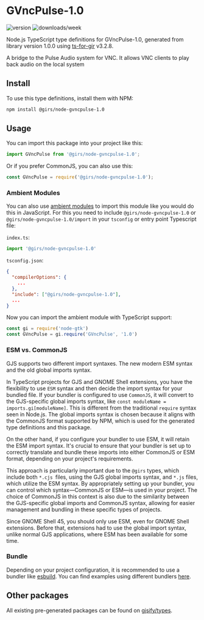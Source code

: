
# GVncPulse-1.0

![version](https://img.shields.io/npm/v/@girs/node-gvncpulse-1.0)
![downloads/week](https://img.shields.io/npm/dw/@girs/node-gvncpulse-1.0)


Node.js TypeScript type definitions for GVncPulse-1.0, generated from library version 1.0.0 using [ts-for-gir](https://github.com/gjsify/ts-for-gir) v3.2.8.

A bridge to the Pulse Audio system for VNC. It allows VNC clients to play back audio on the local system

## Install

To use this type definitions, install them with NPM:
```bash
npm install @girs/node-gvncpulse-1.0
```

## Usage

You can import this package into your project like this:
```ts
import GVncPulse from '@girs/node-gvncpulse-1.0';
```

Or if you prefer CommonJS, you can also use this:
```ts
const GVncPulse = require('@girs/node-gvncpulse-1.0');
```

### Ambient Modules

You can also use [ambient modules](https://github.com/gjsify/ts-for-gir/tree/main/packages/cli#ambient-modules) to import this module like you would do this in JavaScript.
For this you need to include `@girs/node-gvncpulse-1.0` or `@girs/node-gvncpulse-1.0/import` in your `tsconfig` or entry point Typescript file:

`index.ts`:
```ts
import '@girs/node-gvncpulse-1.0'
```

`tsconfig.json`:
```json
{
  "compilerOptions": {
    ...
  },
  "include": ["@girs/node-gvncpulse-1.0"],
  ...
}
```

Now you can import the ambient module with TypeScript support: 

```ts
const gi = require('node-gtk')
const GVncPulse = gi.require('GVncPulse', '1.0')
```



### ESM vs. CommonJS

GJS supports two different import syntaxes. The new modern ESM syntax and the old global imports syntax.

In TypeScript projects for GJS and GNOME Shell extensions, you have the flexibility to use `ESM` syntax and then decide the import syntax for your bundled file. If your bundler is configured to use `CommonJS`, it will convert to the GJS-specific global imports syntax, like `const moduleName = imports.gi[moduleName]`. This is different from the traditional `require` syntax seen in Node.js. The global imports syntax is chosen because it aligns with the CommonJS format supported by NPM, which is used for the generated type definitions and this package.

On the other hand, if you configure your bundler to use ESM, it will retain the ESM import syntax. It's crucial to ensure that your bundler is set up to correctly translate and bundle these imports into either CommonJS or ESM format, depending on your project's requirements.

This approach is particularly important due to the `@girs` types, which include both `*.cjs `files, using the GJS global imports syntax, and `*.js` files, which utilize the ESM syntax. By appropriately setting up your bundler, you can control which syntax—CommonJS or ESM—is used in your project. The choice of CommonJS in this context is also due to the similarity between the GJS-specific global imports and CommonJS syntax, allowing for easier management and bundling in these specific types of projects.

Since GNOME Shell 45, you should only use ESM, even for GNOME Shell extensions. Before that, extensions had to use the global import syntax, unlike normal GJS applications, where ESM has been available for some time.

### Bundle

Depending on your project configuration, it is recommended to use a bundler like [esbuild](https://esbuild.github.io/). You can find examples using different bundlers [here](https://github.com/gjsify/ts-for-gir/tree/main/examples).

## Other packages

All existing pre-generated packages can be found on [gjsify/types](https://github.com/gjsify/types).

